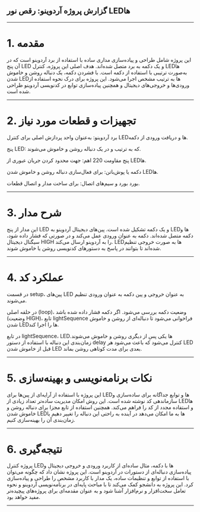 ## گزارش پروژه آردوینو: رقص نور LEDها



---
    
 #   1. مقدمه

این پروژه شامل طراحی و پیاده‌سازی مداری ساده با استفاده از برد آردوینو است که در آن پنج LED و یک دکمه به برد متصل شده‌اند. هدف اصلی این پروژه، کنترل LEDها به‌صورت ترتیبی با استفاده از دکمه است. با فشردن دکمه، یک دنباله روشن و خاموش شدن LEDها به ترتیب مشخص اجرا می‌شود. این پروژه برای درک نحوه استفاده از ورودی‌ها و خروجی‌های دیجیتال و همچنین پیاده‌سازی توابع در کدنویسی آردوینو طراحی شده است.


---

#    2. تجهیزات و قطعات مورد نیاز

برد آردوینو: به‌عنوان واحد پردازش اصلی برای کنترل LEDها و دریافت ورودی از دکمه.

پنج LED: که به ترتیب و در یک دنباله روشن و خاموش می‌شوند.

پنج مقاومت 220 اهم: جهت محدود کردن جریان عبوری از LEDها.

دکمه یا پوش‌باتن: برای فعال‌سازی دنباله روشن و خاموش شدن LEDها.

بورد بورد و سیم‌های اتصال: برای ساخت مدار و اتصال قطعات.



---

  #  3. شرح مدار

این مدار از پنج LED و یک دکمه تشکیل شده است. پین‌های دیجیتال آردوینو به LEDها و دکمه متصل شده‌اند. دکمه به عنوان ورودی عمل می‌کند و در صورتی که فشار داده شود، سیگنال دیجیتال HIGH را به آردوینو ارسال می‌کند. LEDها به صورت خروجی تنظیم شده‌اند تا بتوانند در پاسخ به دستورهای کدنویسی روشن یا خاموش شوند.


---

# 4. عملکرد کد

در قسمت setup، پین‌های LED به عنوان خروجی و پین دکمه به عنوان ورودی تنظیم می‌شوند.

در حلقه اصلی (loop)، وضعیت دکمه بررسی می‌شود. اگر دکمه فشار داده شده باشد (وضعیت HIGH)، تابع lightSequence فراخوانی می‌شود تا دنباله‌ای از روشن و خاموش شدن LEDها را اجرا کند.

در تابع lightSequence، LEDها یکی پس از دیگری روشن و خاموش می‌شوند. زمان‌بندی این دنباله با استفاده از دستور delay کنترل می‌شود که باعث می‌شود هر LED قبل از خاموش شدن LED بعدی برای مدت کوتاهی روشن بماند.



---

# 5. نکات برنامه‌نویسی و بهینه‌سازی

این پروژه با استفاده از آرایه‌ای از پین‌ها برای LEDها و توابع جداگانه برای ساده‌سازی و سازماندهی کد نوشته شده است. این روش امکان مدیریت ساده‌تر تعداد زیادی از LEDها و استفاده مجدد از کد را فراهم می‌کند. همچنین استفاده از تابع مجزا برای دنباله روشن و خاموش شدن LEDها به ما امکان می‌دهد در آینده به راحتی این دنباله را تغییر دهیم یا زمان‌بندی آن را بهینه‌سازی کنیم.


---

#  6. نتیجه‌گیری

پروژه کنترل LEDها با دکمه، مثال ساده‌ای از کاربرد ورودی و خروجی دیجیتال و پیاده‌سازی دنباله‌ای از دستورات در آردوینو است. این پروژه نشان داد که چگونه می‌توان با استفاده از توابع و تنظیمات ساده، یک مدار با کاربرد مشخص را طراحی و پیاده‌سازی کرد. این پروژه به دانشجو کمک می‌کند تا با مباحث پایه‌ای در برنامه‌نویسی آردوینو و نحوه تعامل سخت‌افزار و نرم‌افزار آشنا شود و به عنوان مقدمه‌ای برای پروژه‌های پیچیده‌تر مفید خواهد بود.


---
